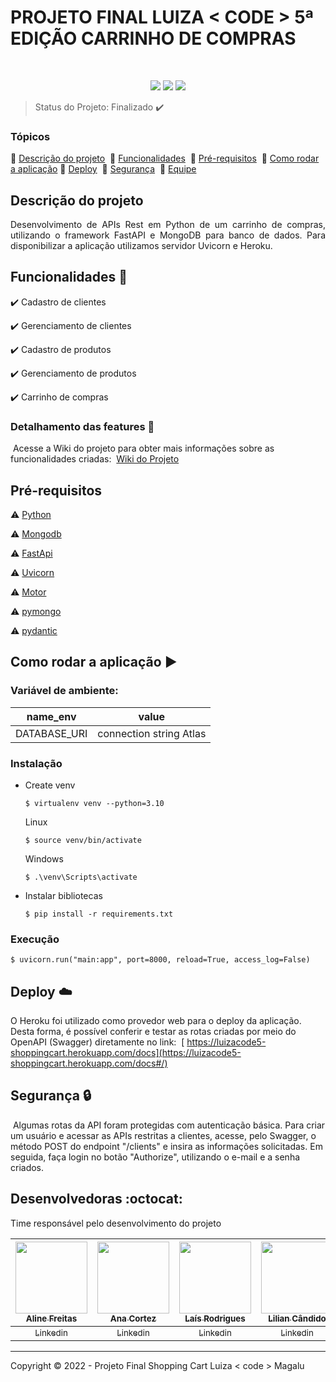 <h1>PROJETO FINAL LUIZA < CODE > 5ª EDIÇÃO CARRINHO DE COMPRAS </h1> 
​
<p align="center">
  <img src="https://img.shields.io/badge/python-3670A0?style=for-the-badge&logo=python&logoColor=ffdd54"/>
  <img src="https://img.shields.io/badge/FastAPI-005571?style=for-the-badge&logo=fastapi"/>
  <img src="https://img.shields.io/badge/MongoDB-%234ea94b.svg?style=for-the-badge&logo=mongodb&logoColor=white"/>


> Status do Projeto: Finalizado :heavy_check_mark:

### Tópicos 

:small_blue_diamond: [Descrição do projeto](#descrição-do-projeto) 
​
:small_blue_diamond: [Funcionalidades](#funcionalidades-snake) 
​
:small_blue_diamond: [Pré-requisitos](#pré-requisitos) 
​
:small_blue_diamond: [Como rodar a aplicação](#como-rodar-a-aplicação-arrow_forward) 
​
:small_blue_diamond: [Deploy](#deploy-cloud) 
​
:small_blue_diamond: [Segurança](#segurança-lock) 
​
:small_blue_diamond: [Equipe](#desenvolvedoras-octocat) 
 

## Descrição do projeto 

<p align="justify">
  Desenvolvimento de APIs Rest em Python de um carrinho de compras, utilizando o framework FastAPI e MongoDB para banco de dados. Para disponibilizar a aplicação utilizamos servidor Uvicorn e Heroku.
</p>

## Funcionalidades :snake:

:heavy_check_mark: Cadastro de clientes 

:heavy_check_mark: Gerenciamento de clientes

:heavy_check_mark: Cadastro de produtos

:heavy_check_mark: Gerenciamento de produtos  

:heavy_check_mark: Carrinho de compras  


### Detalhamento das features :scroll:
​
Acesse a Wiki do projeto para obter mais informações sobre as funcionalidades criadas: 
​
 [ Wiki do Projeto](https://bit.ly/3Vp6Lw7)


## Pré-requisitos

:warning: [Python](https://www.python.org/downloads/)

:warning: [Mongodb](https://www.mongodb.com/try/download/community)

:warning: [FastApi](https://fastapi.tiangolo.com/)

:warning: [Uvicorn](https://www.uvicorn.org/)

:warning: [Motor](https://motor.readthedocs.io/en/stable/)

:warning: [pymongo](https://pymongo.readthedocs.io/en/stable/)

:warning: [pydantic](https://pydantic-docs.helpmanual.io/)


## Como rodar a aplicação :arrow_forward:

### Variável de ambiente:
| name_env | value |
|------------|------------|
|DATABASE_URI|connection string Atlas|

### Instalação
* Create venv
    ```
    $ virtualenv venv --python=3.10
    ```
    Linux
    ```
    $ source venv/bin/activate
   ```
   Windows
    ```
    $ .\venv\Scripts\activate
   ```
* Instalar bibliotecas
     ```
     $ pip install -r requirements.txt
     ```
### Execução
  ```
  $ uvicorn.run("main:app", port=8000, reload=True, access_log=False)
   ```
## Deploy :cloud:

O Heroku foi utilizado como provedor web para o deploy da aplicação. Desta forma, é possível conferir e testar as rotas criadas por meio do OpenAPI (Swagger) diretamente no link:
​
[ https://luizacode5-shoppingcart.herokuapp.com/docs](https://luizacode5-shoppingcart.herokuapp.com/docs#/)


## Segurança :lock:
​
Algumas rotas da API foram protegidas com autenticação básica.
Para criar um usuário e acessar as APIs restritas a clientes, acesse, pelo Swagger, o método POST do endpoint "/clients" e insira as informações solicitadas. Em seguida, faça login no botão "Authorize", utilizando o e-mail e a senha criados.


## Desenvolvedoras :octocat:

Time responsável pelo desenvolvimento do projeto

| [<img src="https://avatars.githubusercontent.com/u/111924977?v=4" width=115><br><sub>Aline Freitas</sub>](https://github.com/aline-freitas) |  [<img src="https://avatars.githubusercontent.com/u/56210395?v=4" width=115><br><sub>Ana Cortez</sub>](https://github.com/anacarolcortez) | [<img src="https://avatars.githubusercontent.com/u/75764138?v=4" width=115><br><sub>Laís Rodrigues</sub>](https://github.com/lais-ches) |  [<img src="https://avatars.githubusercontent.com/u/97643806?v=4" width=115><br><sub>Lilian Cândido</sub>](https://github.com/aguilar-lc) |  [<img src="https://avatars.githubusercontent.com/u/111457321?v=4" width=115><br><sub>Mayara Barbosa</sub>](https://github.com/MayBarbosa) |
| :---: | :---: | :---: | :---: | :---: |
| [<sub>Linkedin</sub>](https://www.linkedin.com/in/aline-cristina-garcia-de-freitas-720161181/) | [<sub>Linkedin</sub>](https://www.linkedin.com/in/ana-c-447047192/) | [<sub>Linkedin</sub>](https://www.linkedin.com/in/la%C3%ADs-rodrigues-70a18b14a/) | [<sub>Linkedin</sub>](https://www.linkedin.com/in/liliancandido/) | [<sub>Linkedin</sub>](https://www.linkedin.com/in/mayara-pereira-barbosa-b98a0163/) |

--------------------------------------------------------------------------------------------------------------------------------------------------------------
Copyright :copyright: 2022 - Projeto Final Shopping Cart Luiza < code > Magalu
